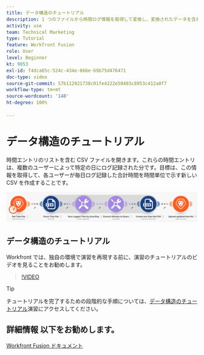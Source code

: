 ```yaml
---
title: データ構造のチュートリアル
description: 1 つのファイルから時間ログ情報を取得して変換し、変換されたデータを含む新しいファイルを  [!DNL Adobe Workfront Fusion] で生成する方法について説明します。
activity: use
team: Technical Marketing
type: Tutorial
feature: Workfront Fusion
role: User
level: Beginner
kt: 9053
exl-id: f4dca85c-524c-434e-866e-69b75d476471
doc-type: video
source-git-commit: 57b112921738c01fe4222e50403c8953c412a0f7
workflow-type: tm+mt
source-wordcount: '148'
ht-degree: 100%

---
```


# データ構造のチュートリアル

時間エントリのリストを含む CSV ファイルを開きます。これらの時間エントリは、複数のユーザーによって特定の日にログ記録された分です。目標は、この情報を取得して、各ユーザーが毎日ログ記録した合計時間を時間単位で示す新しい CSV を作成することです。

![Fusion シナリオの画像](assets/data-structures-and-data-stores-1.png)

## データ構造のチュートリアル

Workfront では、独自の環境で演習を再現する前に、演習のチュートリアルのビデオを見ることをお勧めします。

>[!VIDEO](https://video.tv.adobe.com/v/335294/?quality=12&learn=on)

>[!TIP]
>
>チュートリアルを完了するための段階的な手順については、[データ構造のチュートリアル](https://experienceleague.adobe.com/docs/workfront-learn/tutorials-workfront/fusion/exercises/data-structures.html?lang=ja)演習にアクセスしてください。


## 詳細情報 以下をお勧めします。

[Workfront Fusion ドキュメント](https://experienceleague.adobe.com/docs/workfront/using/adobe-workfront-fusion/workfront-fusion-2.html?lang=ja)
